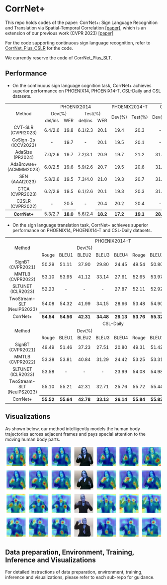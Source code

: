 # CorrNet+
This repo holds codes of the paper: CorrNet+: Sign Language Recognition and Translation via Spatial-Temporal Correlation [[paper]](https://arxiv.org/abs/2404.11111), which is an extension of our previous work (CVPR 2023) [[paper]](https://arxiv.org/abs/2303.03202)

For the code supporting continuous sign language recognition, refer to [CorrNet_Plus_CSLR](./CorrNet_Plus_CSLR) for the code.

We currently reserve the code of CorrNet_Plus_SLT.

## Performance
- On the continuous sign language cognition task, CorrNet+ achieves superior performance on PHOENIX14, PHOENIX14-T, CSL-Daily and CSL datasets.

<table align="center">
<tbody align="center" valign="center">
    <tr>
        <td rowspan="3">Method</td>
        <td colspan="4">PHOENIX2014</td>
        <td colspan="2">PHOENIX2014-T</td>
        <td colspan="2">CSL-Daily</td>
    </tr>
    <tr>
        <td colspan="2">Dev(%)</td>
        <td colspan="2">Test(%)</td>
        <td rowspan="2">Dev(%)</td>
        <td rowspan="2">Test(%)</td>
        <td rowspan="2">Dev(%)</td>
        <td rowspan="2">Test(%)</td>
    </tr>
    <tr>
        <td>del/ins</td>
        <td>WER</td>
        <td>del/ins</td>
        <td>WER</td>
    </tr>
    <tr>
        <td>CVT-SLR (CVPR2023)</td>
        <td>6.4/2.6</td>
        <td>19.8</td>
        <td>6.1/2.3</td>
        <td>20.1</td>
        <td>19.4</td>
        <td>20.3</td>
        <td>-</td>
        <td>-</td>
    </tr>
    <tr>
        <td>CoSign-2s (ICCV2023)</td>
        <td>-</td>
        <td>19.7</td>
        <td>-</td>
        <td>20.1</td>
        <td>19.5</td>
        <td>20.1</td>
        <td>-</td>
        <td>-</td>
    </tr>
    <tr>
        <td>AdaSize (PR2024)</td>
        <td>7.0/2.6</td>
        <td>19.7</td>
        <td>7.2/3.1</td>
        <td>20.9</td>
        <td>19.7</td>
        <td>21.2</td>
        <td>31.3</td>
        <td>30.9</td>
    </tr>
    <tr>
        <td>AdaBrowse+ (ACMMM2023)</td>
        <td>6.0/2.5</td>
        <td>19.6</td>
        <td>5.9/2.6</td>
        <td>20.7</td>
        <td>19.5</td>
        <td>20.6</td>
        <td>31.2</td>
        <td>30.7</td>
    </tr>
    <tr>
        <td>SEN (AAAI2023)</td>
        <td>5.8/2.6</td>
        <td>19.5</td>
        <td>7.3/4.0</td>
        <td>21.0</td>
        <td>19.3</td>
        <td>20.7</td>
        <td>31.1</td>
        <td>30.7</td>
    </tr>
    <tr>
        <td>CTCA (CVPR2023)</td>
        <td>6.2/2.9</td>
        <td>19.5</td>
        <td>6.1/2.6</td>
        <td>20.1</td>
        <td>19.3</td>
        <td>20.3</td>
        <td>31.3</td>
        <td>29.4</td>
    </tr>
    <tr>
        <td>C2SLR (CVPR2022)</td>
        <td>-</td>
        <td>20.5</td>
        <td>-</td>
        <td>20.4</td>
        <td>20.2</td>
        <td>20.4</td>
        <td>-</td>
        <td>-</td>
    </tr>
    <tr>
        <th>CorrNet+</th>
        <td>5.3/2.7</td>
        <th>18.0</th>
        <td>5.6/2.4</td>
        <th>18.2</th>
        <th>17.2</th>
        <th>19.1</th>
        <th>28.6</th>
        <th>28.2</th>
    </tr>
</tbody>
</table>

- On the sign language translation task, CorrNet+ achieves superior performance on PHOENIX14, PHOENIX14-T and CSL-Daily datasets.

<table>
<tbody align="center" valign="center">
    <tr>
        <td colspan="11">PHOENIX2014-T</td>
    </tr>
    <tr>
        <td>Method</td>
        <td colspan="5">Dev(%)</td>
        <td colspan="5">Test(%)</td>
    </tr>
    <tr>
        <td></td>
        <td>Rouge</td>
        <td>BLEU1</td>
        <td>BLEU2</td>
        <td>BLEU3</td>
        <td>BLEU4</td>
        <td>Rouge</td>
        <td>BLEU1</td>
        <td>BLEU2</td>
        <td>BLEU3</td>
        <td>BLEU4</td>
    </tr>
    <tr>
        <td>SignBT (CVPR2021)</td>
        <td>50.29</td>
        <td>51.11</td>
        <td>37.90</td>
        <td>29.80</td>
        <td>24.45</td>
        <td>49.54</td>
        <td>50.80</td>
        <td>37.75</td>
        <td>29.72</td>
        <td>24.32</td>
    </tr>
    <tr>
        <td>MMTLB (CVPR2022)</td>
        <td>53.10</td>
        <td>53.95</td>
        <td>41.12</td>
        <td>33.14</td>
        <td>27.61</td>
        <td>52.65</td>
        <td>53.97</td>
        <td>41.75</td>
        <td>33.84</td>
        <td>28.39</td>
    </tr>
    <tr>
        <td>SLTUNET (ICLR2023)</td>
        <td>52.23</td>
        <td>-</td>
        <td>-</td>
        <td>-</td>
        <td>27.87</td>
        <td>52.11</td>
        <td>52.92</td>
        <td>41.76</td>
        <td>33.99</td>
        <td>28.47</td>
    </tr>
    <tr>
        <td>TwoStream-SLT (NeuIPS2023)</td>
        <td>54.08</td>
        <td>54.32</td>
        <td>41.99</td>
        <td>34.15</td>
        <td>28.66</td>
        <td>53.48</td>
        <td>54.90</td>
        <td>42.43</td>
        <td>34.46</td>
        <td>28.95</td>
    </tr>
    <tr>
        <td>CorrNet+</td>
        <th>54.54</th>
        <th>54.56</th>
        <th>42.31</th>
        <th>34.48</th>
        <th>29.13</th>
        <th>53.76</th>
        <th>55.32</th>
        <th>42.74</th>
        <th>34.86</th>
        <th>29.42</th>
    </tr>
    <tr>
        <td colspan="11">CSL-Daily</td>
    </tr>
    <tr>
        <td>Method</td>
        <td colspan="5">Dev(%)</td>
        <td colspan="5">Test(%)</td>
    </tr>
    <tr>
        <td></td>
        <td>Rouge</td>
        <td>BLEU1</td>
        <td>BLEU2</td>
        <td>BLEU3</td>
        <td>BLEU4</td>
        <td>Rouge</td>
        <td>BLEU1</td>
        <td>BLEU2</td>
        <td>BLEU3</td>
        <td>BLEU4</td>
    </tr>
    <tr>
        <td>SignBT (CVPR2021)</td>
        <td>49.49</td>
        <td>51.46</td>
        <td>37.23</td>
        <td>27.51</td>
        <td>20.80</td>
        <td>49.31</td>
        <td>51.42</td>
        <td>37.26</td>
        <td>27.76</td>
        <td>21.34</td>
    </tr>
    <tr>
        <td>MMTLB (CVPR2022)</td>
        <td>53.38</td>
        <td>53.81</td>
        <td>40.84</td>
        <td>31.29</td>
        <td>24.42</td>
        <td>53.25</td>
        <td>53.31</td>
        <td>40.41</td>
        <td>30.87</td>
        <td>23.92</td>
    </tr>
    <tr>
        <td>SLTUNET (ICLR2023)</td>
        <td>53.58</td>
        <td>-</td>
        <td>-</td>
        <td>-</td>
        <td>23.99</td>
        <td>54.08</td>
        <td>54.98</td>
        <td>41.44</td>
        <td>31.84</td>
        <td>25.01</td>
    </tr>
    <tr>
        <td>TwoStream-SLT (NeuIPS2023)</td>
        <td>55.10</td>
        <td>55.21</td>
        <td>42.31</td>
        <td>32.71</td>
        <td>25.76</td>
        <td>55.72</td>
        <td>55.44</td>
        <td>42.59</td>
        <td>32.87</td>
        <td>25.79</td>
    </tr>
    <tr>
        <td>CorrNet+</td>
        <th>55.52</th>
        <th>55.64</th>
        <th>42.78</th>
        <th>33.13</th>
        <th>26.14</th>
        <th>55.84</th>
        <th>55.82</th>
        <th>42.96</th>
        <th>33.26</th>
        <th>26.14</th>
    </tr>
</tbody>
</table>

## Visualizations

As shown below, our method intelligently models the human body trajectories across adjacent frames and pays special attention to the moving human body parts.

![The visualizations of spatial-temporal correlation maps](./figure6.jpg "Heatmaps of human body trajectories")

## Data preparation, Environment, Training, Inference and Visualizations
For detailed instructions of data preparation, environment, training, inference and visualizations, please refer to each sub-repo for guidance.
